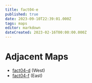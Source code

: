 ```yaml
---
title: fact04-e
published: true
date: 2023-09-10T22:39:01.000Z
tags: maps
editor: markdown
dateCreated: 2023-02-16T00:00:00.000Z
---
```



# Adjacent Maps
 * [fact04-d](/maps/fact04-d) (West)
 * [fact04-f](/maps/fact04-f) (East)
